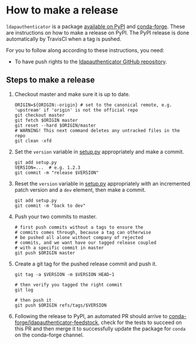# How to make a release

`ldapauthenticator` is a package [available on PyPI](https://pypi.org/project/jupyterhub-ldapauthenticator/) and
[conda-forge](https://anaconda.org/conda-forge/jupyterhub-ldapauthenticator).
These are instructions on how to make a release on PyPI.
The PyPI release is done automatically by TravisCI when a tag is pushed.

For you to follow along according to these instructions, you need:
- To have push rights to the [ldapauthenticator GitHub
  repository](https://github.com/jupyterhub/ldapauthenticator).

## Steps to make a release

1. Checkout master and make sure it is up to date.

   ```shell
   ORIGIN=${ORIGIN:-origin} # set to the canonical remote, e.g. 'upstream' if 'origin' is not the official repo
   git checkout master
   git fetch $ORIGIN master
   git reset --hard $ORIGIN/master
   # WARNING! This next command deletes any untracked files in the repo
   git clean -xfd
   ```

1. Set the `version` variable in [setup.py](setup.py)
   appropriately and make a commit.

   ```
   git add setup.py
   VERSION=...  # e.g. 1.2.3
   git commit -m "release $VERSION"
   ```

1. Reset the `version` variable in
   [setup.py](setup.py) appropriately with an incremented
   patch version and a `dev` element, then make a commit.
   ```
   git add setup.py
   git commit -m "back to dev"
   ```

1. Push your two commits to master.

   ```shell
   # first push commits without a tags to ensure the
   # commits comes through, because a tag can otherwise
   # be pushed all alone without company of rejected
   # commits, and we want have our tagged release coupled
   # with a specific commit in master
   git push $ORIGIN master
   ```

1. Create a git tag for the pushed release commit and push it.

   ```shell
   git tag -a $VERSION -m $VERSION HEAD~1

   # then verify you tagged the right commit
   git log

   # then push it
   git push $ORIGIN refs/tags/$VERSION
   ```

1. Following the release to PyPI, an automated PR should arrive to
   [conda-forge/ldapauthenticator-feedstock](https://github.com/conda-forge/jupyterhub-ldapauthenticator-feedstock),
   check for the tests to succeed on this PR and then merge it to successfully
   update the package for `conda` on the conda-forge channel.
